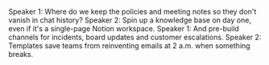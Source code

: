 Speaker 1: Where do we keep the policies and meeting notes so they don't vanish in chat history?
Speaker 2: Spin up a knowledge base on day one, even if it's a single-page Notion workspace.
Speaker 1: And pre-build channels for incidents, board updates and customer escalations.
Speaker 2: Templates save teams from reinventing emails at 2 a.m. when something breaks.
